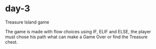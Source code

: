 # day-3
Treasure Island game

The game is made with flow choices using IF, ELIF and ELSE, the player must chose his path what can make a Game Over or find the Treasure chest.
